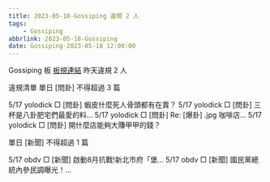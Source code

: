 ```yaml
---
title: 2023-05-18-Gossiping 違規 2 人
tags:
    - Gossiping
abbrlink: 2023-05-18-Gossiping
date: Gossiping-2023-05-18 12:00:00
---
```

Gossiping 板 [板規連結](https://www.ptt.cc/bbs/Gossiping/M.1637425085.A.07D.html)
昨天違規 2 人
<!-- more -->

違規清單
單日 [問卦] 不得超過 3 篇

5/17 yolodick □ [問卦] 蝦皮什麼死人骨頭都有在賣？
5/17 yolodick □ [問卦] 三杯是八卦肥宅們最愛的料…
5/17 yolodick □ [問卦] Re: [爆卦]  .jpg 咖啡店…
5/17 yolodick □ [問卦] 開什麼店能夠大賺甲甲的錢？

單日 [新聞] 不得超過 1 篇

5/17 obdv □ [新聞] 啟動8月抗戰!新北市府「堡…
5/17 obdv □ [新聞] 國民黨總統內參民調曝光！…